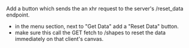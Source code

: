 Add a button which sends the an xhr request to the server's /reset_data endpoint.
- in the menu section, next to "Get Data" add a "Reset Data" button.
- make sure this call the GET fetch to /shapes to reset the data immediately on that client's canvas.